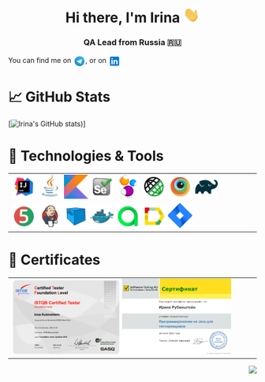 <h1 align="center">Hi there, I'm Irina
<img src="wave.gif" height="32"/ ></h1>
<h3 align="center">QA Lead from Russia 🇷🇺</h3>

You can find me on [<img src="Telegram.svg" height="25px" align="center">](https://t.me/IraRubi), or
on [<img src="icons8-линкедин.svg" height="25px" align="center">](https://www.linkedin.com/in/rubinshteyn/)



# &#x1f4c8; GitHub Stats

[![Irina's GitHub stats](https://github-readme-stats.vercel.app/api?username=RubiIren&show_icons=true&theme=radical))]

# 🔧 Technologies & Tools

<table cellpadding=0 cellspacing=0>
    <tr>
        <td>
            <img width="10%" title="IntelliJ IDEA" src="Intelij_IDEA.svg">
            <img width="10%" title="Java" src="Java.svg">
            <img width="10%" title="Kotlin" src="Kotlin_Icon.svg.png">
            <img width="10%" title="Selenium" src="Selenium.svg">
            <img width="10%" title="Selenide" src="selenide-logo.svg ">
            <img width="10%" title="Rest-Assured" src="RESTAssured.svg">
            <img width="10%" title="Browserstack" src="Browserstack.svg">
            <img width="10%" title="Gradle" src="Gradle.svg">
        </td>
    <tr>
        <td>
            <img width="10%" title="JUnit5" src="junit5.svg">  
            <img width="10%" title="Jenkins" src="Jenkins.svg">
            <img width="10%" title="Selenoid" src="selenoid.svg">
            <img width="10%" title="Docker" src="Docker.svg">
            <img width="10%" title="Allure TestOps" src="allureTestOPS.svg">
            <img width="10%" title="Allure Report" src="allureReport.svg">
            <img width="10%" title="Jira" src="Jira.svg">   
        </td>
    </tr>
  </table>
  
# 🤔 Certificates
<table cellpadding=0 cellspacing=0>
    <tr>
        <td>
            <img width="45%" title="ISTQB" src="ISTQB.png">
            <img width="45%" title="Java Programming" src="Java.png">
        </td>
    </tr>
</table>

<img align="right" src="https://komarev.com/ghpvc/?username=RubiIren&color=003140">
<!--
**RubiIren/RubiIren** is a ✨ _special_ ✨ repository because its `README.md` (this file) appears on your GitHub profile.

Here are some ideas to get you started:

- 🔭 I’m currently working on ...
- 🌱 I’m currently learning ...
- 👯 I’m looking to collaborate on ...
- 🤔 I’m looking for help with ...
- 💬 Ask me about ...
- 📫 How to reach me: ...
- 😄 Pronouns: ...
- ⚡ Fun fact: ...
-->
